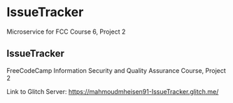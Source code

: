 # IssueTracker

Microservice for FCC Course 6, Project 2

## IssueTracker

FreeCodeCamp Information Security and Quality Assurance Course, Project 2

Link to Glitch Server:
https://mahmoudmheisen91-IssueTracker.glitch.me/

